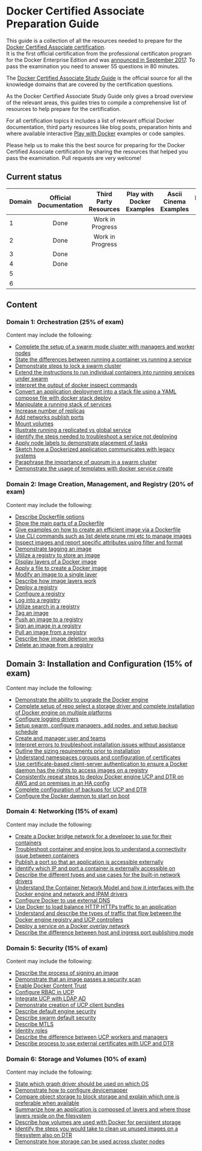 # Docker Certified Associate Preparation Guide
This guide is a collection of all the resources needed to prepare for the [Docker Certified Associate certification](https://success.docker.com/Certification).  
It is the first official certification from the professional certificaton program for the Docker Enterprise Edition and was [announced in September 2017](https://blog.docker.com/tag/docker-certified-associate/).
To pass the examination you need to answer 55 questions in 80 minutes.

The [Docker Certified Associate Study Guide](https://prismic-io.s3.amazonaws.com/docker%2F8fb020bf-fe21-409c-ba02-7e0fd18276d5_dca+study+guide+v1.0.pdf) is the official source for all
the knowledge domains that are covered by the certification questions.

As the Docker Certified Associate Study Guide only gives a broad overview of the relevant areas, this guides tries to compile a comprehensive list of resources to help
prepare for the certification. 

For all certification topics it includes a list of relevant official Docker documentation, third party resources like blog posts, preparation hints and where
available interactive [Play with Docker](http://training.play-with-docker.com/alacart/) examples or code samples.

Please help us to make this the best source for preparing for the Docker Certified Associate certification by sharing the resources that helped you pass the examination.
Pull requests are very welcome!


## Current status
|Domain|Official Documentation|Third Party Resources|Play with Docker Examples|Ascii Cinema Examples|Preparation Hints|
|------|:--------------------:|:-------------------:|:-----------------------:|:-------------------:|:---------------:|
|1     |Done                  |Work in Progress     |                         |                     |                 |
|2     |Done                  |Work in Progress     |                         |                     |                 |
|3     |Done                  |                     |                         |                     |                 |
|4     |Done                  |                     |                         |                     |                 |
|5     |                      |                     |                         |                     |                 |
|6     |                      |                     |                         |                     |                 |

## Content
### Domain 1: Orchestration (25% of exam)
Content may include the following:
- [Complete the setup of a swarm mode cluster with managers and worker nodes](domain1/Complete_the_setup_of_a_swarm_mode_cluster_with_managers_and_worker_nodes.md)
- [State the differences between running a container vs running a service](domain1/State_the_differences_between_running_a_container_vs_running_a_service.md)
- [Demonstrate steps to lock a swarm cluster](domain1/Demonstrate_steps_to_lock_a_swarm_cluster.md)
- [Extend the instructions to run individual containers into running services under swarm](domain1/Extend_the_instructions_to_run_individual_containers_into_running_services_under_swarm.md)
- [Interpret the output of docker inspect commands](domain1/Interpret_the_output_of_docker_inspect_commands.md)
- [Convert an application deployment into a stack file using a YAML compose file with docker stack deploy](domain1/Convert_an_application_deployment_into_a_stack_file_using_a_YAML_compose_file_with_docker_stack_deploy.md)
- [Manipulate a running stack of services](domain1/Manipulate_a_running_stack_of_services.md)
- [Increase number of replicas](domain1/Increase_number_of_replicas.md)
- [Add networks publish ports](domain1/Add_networks_publish_ports.md)
- [Mount volumes](domain1/Mount_volumes.md)
- [Illustrate running a replicated vs global service](domain1/Illustrate_running_a_replicated_vs_global_service.md)
- [Identify the steps needed to troubleshoot a service not deploying](domain1/Identify_the_steps_needed_to_troubleshoot_a_service_not_deploying.md)
- [Apply node labels to demonstrate placement of tasks](domain1/Apply_node_labels_to_demonstrate_placement_of_tasks.md)
- [Sketch how a Dockerized application communicates with legacy systems](domain1/Sketch_how_a_Dockerized_application_communicates_with_legacy_systems.md)
- [Paraphrase the importance of quorum in a swarm cluster](domain1/Paraphrase_the_importance_of_quorum_in_a_swarm_cluster.md)
- [Demonstrate the usage of templates with docker service create](domain1/Demonstrate_the_usage_of_templates_with_docker_service_create.md)

### Domain 2: Image Creation, Management, and Registry (20% of exam)
Content may include the following:
- [Describe Dockerfile options](domain2/Describe_Dockerfile_options.md)
- [Show the main parts of a Dockerfile](domain2/Show_the_main_parts_of_a_Dockerfile.md)
- [Give examples on how to create an efficient image via a Dockerfile](domain2/Give_examples_on_how_to_create_an_efficient_image_via_a_Dockerfile.md)
- [Use CLI commands such as list delete prune rmi etc to manage images](domain2/Use_CLI_commands_such_as_list_delete_prune_rmi_etc_to_manage_images.md)
- [Inspect images and report specific attributes using filter and format](domain2/Inspect_images_and_report_specific_attributes_using_filter_and_format.md)
- [Demonstrate tagging an image](domain2/Demonstrate_tagging_an_image.md)
- [Utilize a registry to store an image](domain2/Utilize_a_registry_to_store_an_image.md)
- [Display layers of a Docker image](domain2/Display_layers_of_a_Docker_image.md)
- [Apply a file to create a Docker image](domain2/Apply_a_file_to_create_a_Docker_image.md)
- [Modify an image to a single layer](domain2/Modify_an_image_to_a_single_layer.md)
- [Describe how image layers work](domain2/Describe_how_image_layers_work.md)
- [Deploy a registry](domain2/Deploy_a_registry.md)
- [Configure a registry](domain2/Configure_a_registry.md)
- [Log into a registry](domain2/Log_into_a_registry.md)
- [Utilize search in a registry](domain2/Utilize_search_in_a_registry.md)
- [Tag an image](domain2/Tag_an_image.md)
- [Push an image to a registry](domain2/Push_an_image_to_a_registry.md)
- [Sign an image in a registry](domain2/Sign_an_image_in_a_registry.md)
- [Pull an image from a registry](domain2/Pull_an_image_from_a_registry.md)
- [Describe how image deletion works](domain2/Describe_how_image_deletion_works.md)
- [Delete an image from a registry](domain2/Delete_an_image_from_a_registry.md)

## Domain 3: Installation and Configuration (15% of exam)
Content may include the following:
- [Demonstrate the ability to upgrade the Docker engine](domain3/Demonstrate_the_ability_to_upgrade_the_Docker_engine.md)
- [Complete setup of repo select a storage driver and complete installation of Docker engine on multiple platforms](domain3/Complete_setup_of_repo_select_a_storage_driver_and_complete_installation_of_Docker_engine_on_multiple_platforms.md)
- [Configure logging drivers](domain3/Configure_logging_drivers.md)
- [Setup swarm, configure managers, add nodes, and setup backup schedule](domain3/Setup_swarm_configure_managers_add_nodes_and_setup_backup_schedule.md)
- [Create and manager user and teams](domain3/Create_and_manager_user_and_teams.md)
- [Interpret errors to troubleshoot installation issues without assistance](domain3/Interpret_errors_to_troubleshoot_installation_issues_without_assistance.md)
- [Outline the sizing requirements prior to installation](domain3/Outline_the_sizing_requirements_prior_to_installation.md)
- [Understand namespaces cgroups and configuration of certificates](domain3/Understand_namespaces_cgroups_and_configuration_of_certificates.md)
- [Use certificate-based client-server authentication to ensure a Docker daemon has the rights to access images on a registry](domain3/Use_certificate-based_client-server_authentication_to_ensure_a_Docker_daemon_has_the_rights_to_access_images_on_a_registry.md)
- [Consistently repeat steps to deploy Docker engine UCP and DTR on AWS and on premises in an HA config](domain3/Consistently_repeat_steps_to_deploy_Docker_engine_UCP_and_DTR_on_AWS_and_on_premises_in_an_HA_config.md)
- [Complete configuration of backups for UCP and DTR](domain3/Complete_configuration_of_backups_for_UCP_and_DTR.md)
- [Configure the Docker daemon to start on boot](domain3/Configure_the_Docker_daemon_to_start_on_boot.md)

### Domain 4: Networking (15% of exam)
Content may include the following:
- [Create a Docker bridge network for a developer to use for their containers](domain4/Create_a_Docker_bridge_network_for_a_developer_to_use_for_their_containers.md)
- [Troubleshoot container and engine logs to understand a connectivity issue between containers](domain4/Troubleshoot_container_and_engine_logs_to_understand_a_connectivity_issue_between_containers.md)
- [Publish a port so that an application is accessible externally](domain4/Publish_a_port_so_that_an_application_is_accessible_externally.md)
- [Identify which IP and port a container is externally accessible on](domain4/Identify_which_IP_and_port_a_container_is_externally_accessible_on.md)
- [Describe the different types and use cases for the built-in network drivers](domain4/Describe_the_different_types_and_use_cases_for_the_built-in_network_drivers.md)
- [Understand the Container Network Model and how it interfaces with the Docker engine and network and IPAM drivers](domain4/Understand_the_Container_Network_Model_and_how_it_interfaces_with_the_Docker_engine_and_network_and_IPAM_drivers.md)
- [Configure Docker to use external DNS](domain4/Configure_Docker_to_use_external_DNS.md)
- [Use Docker to load balance HTTP HTTPs traffic to an application](domain4/Use_Docker_to_load_balance_HTTP_HTTPs_traffic_to_an_application.md)
- [Understand and describe the types of traffic that flow between the Docker engine registry and UCP controllers](domain4/Understand_and_describe_the_types_of_traffic_that_flow_between_the_Docker_engine_registry_and_UCP_controllers.md)
- [Deploy a service on a Docker overlay network](domain4/Deploy_a_service_on_a_Docker_overlay_network.md)
- [Describe the difference between host and ingress port publishing mode](domain4/Describe_the_difference_between_host_and_ingress_port_publishing_mode.md)

### Domain 5: Security (15% of exam)
Content may include the following:
- [Describe the process of signing an image](domain5/Describe_the_process_of_signing_an_image.md)
- [Demonstrate that an image passes a security scan](domain5/Demonstrate_that_an_image_passes_a_security_scan.md)
- [Enable Docker Content Trust](domain5/Enable_Docker_Content_Trust.md)
- [Configure RBAC in UCP](domain5/Configure_RBAC_in_UCP.md)
- [Integrate UCP with LDAP AD](domain5/Integrate_UCP_with_LDAP_AD.md)
- [Demonstrate creation of UCP client bundles](domain5/Demonstrate_creation_of_UCP_client_bundles.md)
- [Describe default engine security](domain5/Describe_default_engine_security.md)
- [Describe swarm default security](domain5/Describe_swarm_default_security.md)
- [Describe MTLS](domain5/Describe_MTLS.md)
- [Identity roles](domain5/Identity_roles.md)
- [Describe the difference between UCP workers and managers](domain5/Describe_the_difference_between_UCP_workers_and_managers.md)
- [Describe process to use external certificates with UCP and DTR](domain5/Describe_process_to_use_external_certificates_with_UCP_and_DTR.md)

### Domain 6: Storage and Volumes (10% of exam)
Content may include the following:
- [State which graph driver should be used on which OS](domain6/State_which_graph_driver_should_be_used_on_which_OS.md)
- [Demonstrate how to configure devicemapper](domain6/Demonstrate_how_to_configure_devicemapper.md)
- [Compare object storage to block storage and explain which one is preferable when available](domain6/Compare_object_storage_to_block_storage_and_explain_which_one_is_preferable_when_available.md)
- [Summarize how an application is composed of layers and where those layers reside on the filesystem](domain6/Summarize_how_an_application_is_composed_of_layers_and_where_those_layers_reside_on_the_filesystem.md)
- [Describe how volumes are used with Docker for persistent storage](domain6/Describe_how_volumes_are_used_with_Docker_for_persistent_storage.md)
- [Identify the steps you would take to clean up unused images on a filesystem also on DTR](domain6/Identify_the_steps_you_would_take_to_clean_up_unused_images_on_a_filesystem_also_on_DTR.md)
- [Demonstrate how storage can be used across cluster nodes](domain6/Demonstrate_how_storage_can_be_used_across_cluster_nodes.md)
